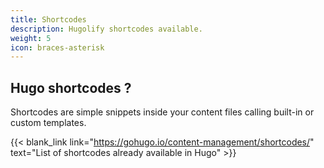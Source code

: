 ```yaml
---
title: Shortcodes
description: Hugolify shortcodes available.
weight: 5
icon: braces-asterisk
---
```


## Hugo shortcodes ?

Shortcodes are simple snippets inside your content files calling built-in or custom templates.

{{< blank_link link="https://gohugo.io/content-management/shortcodes/" text="List of shortcodes already available in Hugo" >}}
